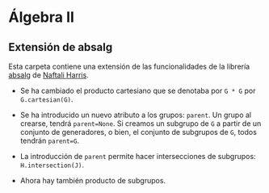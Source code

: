 # Álgebra II
## Extensión de absalg

Esta carpeta contiene una extensión de las funcionalidades de la librería [absalg](https://github.com/naftaliharris/Abstract-Algebra) de [Naftali Harris](http://www.naftaliharris.com).

- Se ha cambiado el producto cartesiano que se denotaba por `G * G` por `G.cartesian(G)`.

- Se ha introducido un nuevo atributo a los grupos: `parent`. Un grupo al crearse, tendrá `parent=None`. Si creamos un subgrupo de `G` a partir de un conjunto de generadores, o bien, el conjunto de subgrupos de `G`, todos tendrán `parent=G`.

- La introducción de `parent` permite hacer intersecciones de subgrupos: `H.intersection(J)`.

- Ahora hay también producto de subgrupos.
